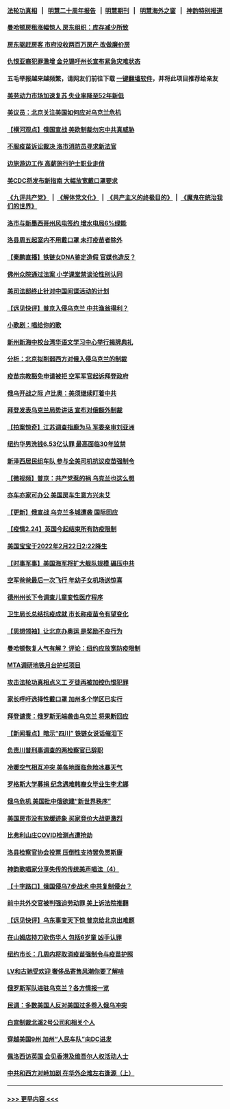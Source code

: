 #### [法轮功真相](https://github.com/gfw-breaker/truth/blob/master/README.md?t=0) &nbsp;&nbsp;|&nbsp;&nbsp; [明慧二十周年报告](https://github.com/gfw-breaker/mh-reports/blob/master/README.md?t=0) &nbsp;&nbsp;|&nbsp;&nbsp;[明慧期刊](https://github.com/gfw-breaker/mh-qikan) &nbsp;&nbsp;|&nbsp;&nbsp; [明慧海外之窗](https://github.com/gfw-breaker/mh-news/blob/master/README.md?t=0) &nbsp;&nbsp;|&nbsp;&nbsp; [神韵特别报道](https://github.com/gfw-breaker/mh-news/blob/master/shenyun.md?t=0)
#### [曼哈顿房租涨幅惊人 房东组织：库存减少所致](../pages/nsc412/n13603894.md?t=02251508) 
#### [房东驱赶房客 市府没收两百万房产 改做廉价房](../pages/nsc412/n13603902.md?t=02251508) 
#### [仇恨亚裔犯罪激增 金兑锡吁州长宣布紧急灾难状态](../pages/nsc412/n13604036.md?t=02251508) 
#### 五毛举报越来越频繁，请网友们前往下载 [一键翻墙软件](https://github.com/gfw-breaker/ssr-accounts)，并将此项目推荐给亲友
#### [美劳动力市场加速复苏 失业率降至52年新低](../pages/nsc412/n13603551.md?t=02251508) 
#### [美议员：北京关注美国如何应对乌克兰危机](../pages/nsc412/n13603830.md?t=02251508) 
#### [【横河观点】俄国宣战 美欧制裁勿忘中共真威胁](../pages/nsc412/n13603295.md?t=02251508) 
#### [不服疫苗诉讼裁决 洛市消防员寻求新法官](../pages/nsc412/n13603634.md?t=02251508) 
#### [边旅游边工作 高薪旅行护士职业走俏](../pages/nsc412/n13603587.md?t=02251508) 
#### [美CDC将发布新指南 大幅放宽戴口罩要求](../pages/nsc412/n13603352.md?t=02251508) 
#### [《九评共产党》](https://github.com/begood0513/9ping.md/blob/master/README.md) &nbsp;|&nbsp; [《解体党文化》](../../../../jtdwh.md/blob/master/README.md)  &nbsp;|&nbsp; [《共产主义的终极目的》](../../../../gczydzjmd.md/blob/master/README.md) &nbsp;|&nbsp; [《魔鬼在统治我们的世界》](../../../../mgztzwmdsj.md/blob/master/README.md) 
#### [洛市与新墨西哥州风电签约 增水电局6%绿能](../pages/nsc412/n13603506.md?t=02251508) 
#### [洛县周五起室内不用戴口罩 未打疫苗者除外](../pages/nsc412/n13603496.md?t=02251508) 
#### [【秦鹏直播】铁链女DNA鉴定造假 官媒也造反？](../pages/nsc412/n13603281.md?t=02251508) 
#### [佛州众院通过法案 小学课堂禁谈论性别认同](../pages/nsc412/n13603038.md?t=02251508) 
#### [美司法部终止针对中国间谍活动的计划](../pages/nsc412/n13603309.md?t=02251508) 
#### [【远见快评】普京入侵乌克兰 中共渔翁得利？](../pages/nsc412/n13603260.md?t=02251508) 
#### [小歌剧：唱给你的歌](../pages/nsc412/n13603303.md?t=02251508) 
#### [新州新海中校台湾华语文学习中心举行揭牌典礼](../pages/nsc412/n13603063.md?t=02251508) 
#### [分析：北京拟削弱西方对俄入侵乌克兰的制裁](../pages/nsc412/n13603015.md?t=02251508) 
#### [疫苗宗教豁免申请被拒 空军军官起诉拜登政府](../pages/nsc412/n13602752.md?t=02251508) 
#### [俄乌开战之际 卢比奥：美须继续盯着中共](../pages/nsc412/n13602762.md?t=02251508) 
#### [拜登发表乌克兰局势讲话 宣布对俄额外制裁](../pages/nsc412/n13602852.md?t=02251508) 
#### [【拍案惊奇】江苏调查指鹿为马 军委亲审刘亚洲](../pages/nsc412/n13602584.md?t=02251508) 
#### [纽约华男洗钱6.53亿认罪 最高面临30年监禁](../pages/nsc412/n13601016.md?t=02251508) 
#### [新泽西居民组车队 参与全美司机抗议疫苗强制令](../pages/nsc412/n13602770.md?t=02251508) 
#### [【微视频】普京：共产党惹的祸 乌克兰也这么想](../pages/nsc412/n13602565.md?t=02251508) 
#### [亦车亦家可办公 美国房车生意方兴未艾](../pages/nsc412/n13600666.md?t=02251508) 
#### [【更新】俄宣战 乌克兰多城遭袭 国际回应](../pages/nsc412/n13600282.md?t=02251508) 
#### [【疫情2.24】英国今起结束所有防疫限制](../pages/nsc412/n13601939.md?t=02251508) 
#### [美国宝宝于2022年2月22日2:22降生](../pages/nsc412/n13601544.md?t=02251508) 
#### [【时事军事】美国海军将扩大舰队规模 碾压中共](../pages/nsc412/n13599656.md?t=02251508) 
#### [空军爸爸最后一次飞行 年幼子女机场送惊喜](../pages/nsc412/n13601497.md?t=02251508) 
#### [德州州长下令调查儿童变性医疗程序](../pages/nsc412/n13600772.md?t=02251508) 
#### [卫生局长总结抗疫成就 市长称疫苗令有望变化](../pages/nsc412/n13601070.md?t=02251508) 
#### [【思想领袖】让北京办奥运 是奖励不良行为](../pages/nsc412/n13582420.md?t=02251508) 
#### [曼哈顿恢复人气有解？ 评论：纽约应放宽防疫限制](../pages/nsc412/n13601078.md?t=02251508) 
#### [MTA调研地铁月台护栏项目](../pages/nsc412/n13600928.md?t=02251508) 
#### [攻击法轮功真相点义工 歹徒再被加控仇恨犯罪](../pages/nsc412/n13601019.md?t=02251508) 
#### [家长呼吁选择性戴口罩 加州多个学区已实行](../pages/nsc412/n13600919.md?t=02251508) 
#### [拜登谴责：俄罗斯无端袭击乌克兰 将果断回应](../pages/nsc412/n13600901.md?t=02251508) 
#### [【新闻看点】暗示“四川” 铁链女说话催泪下](../pages/nsc412/n13599505.md?t=02251508) 
#### [负责川普刑事调查的两检察官已辞职](../pages/nsc412/n13600778.md?t=02251508) 
#### [冷暖空气相互冲突 美各地面临危险冰暴天气](../pages/nsc412/n13600505.md?t=02251508) 
#### [罗格斯大学募捐 纪念遇难韩裔女毕业生李尤娜](../pages/nsc412/n13600006.md?t=02251508) 
#### [俄乌危机 美国批中俄欲建“新世界秩序”](../pages/nsc412/n13600443.md?t=02251508) 
#### [美国房市没有放缓迹象 买家竞价大战更激烈](../pages/nsc412/n13600230.md?t=02251508) 
#### [比弗利山庄COVID检测点遭抢劫](../pages/nsc412/n13600520.md?t=02251508) 
#### [洛县检察官协会投票 压倒性支持罢免贾斯康](../pages/nsc412/n13600458.md?t=02251508) 
#### [神韵歌唱家分享失传的传统美声唱法（4）](../pages/nsc412/n13600370.md?t=02251508) 
#### [【十字路口】俄国侵乌7步战术 中共复制侵台？](../pages/nsc412/n13599558.md?t=02251508) 
#### [前中共外交官被判强迫劳动罪 美上诉法院推翻](../pages/nsc412/n13600259.md?t=02251508) 
#### [【远见快评】乌东事变天下惊 普京给北京出难题](../pages/nsc412/n13600062.md?t=02251508) 
#### [在山姆店持刀砍伤华人 包括6岁童 凶手认罪](../pages/nsc412/n13599975.md?t=02251508) 
#### [纽约市长：几周内将取消疫苗强制令与疫苗护照](../pages/nsc412/n13600219.md?t=02251508) 
#### [LV和古驰受欢迎 奢侈品寄售风潮你要了解啥](../pages/nsc412/n13523640.md?t=02251508) 
#### [俄罗斯军队进驻乌克兰？各方情报一览](../pages/nsc412/n13600054.md?t=02251508) 
#### [民调：多数美国人反对美国过多卷入俄乌冲突](../pages/nsc412/n13599839.md?t=02251508) 
#### [白宫制裁北溪2号公司和相关个人](../pages/nsc412/n13599958.md?t=02251508) 
#### [穿越美国9州 加州“人民车队”向DC进发](../pages/nsc412/n13599863.md?t=02251508) 
#### [佩洛西访英国 会见香港及维吾尔人权活动人士](../pages/nsc412/n13599622.md?t=02251508) 
#### [中共和西方对峙加剧 在华外企难左右逢源（上）](../pages/nsc412/n13599593.md?t=02251508) 

----
#### [ >>> 更早内容 <<< ](../indexes/nsc412-earlier.md)

